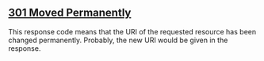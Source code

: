 ## [301 Moved Permanently](https://developer.mozilla.org/en-US/docs/Web/HTTP/Status/301)
This response code means that the URI of the requested resource has been changed permanently. Probably, the new URI would be given in the response.
